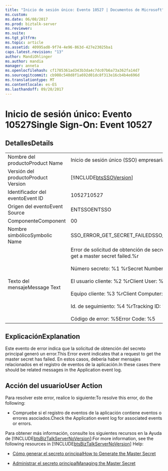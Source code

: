 ```yaml
---
title: "Inicio de sesión único: Evento 10527 | Documentos de Microsoft"
ms.custom: 
ms.date: 06/08/2017
ms.prod: biztalk-server
ms.reviewer: 
ms.suite: 
ms.tgt_pltfrm: 
ms.topic: article
ms.assetid: 40995ad8-9f74-4e96-863d-427e23025ba1
caps.latest.revision: "13"
author: MandiOhlinger
ms.author: mandia
manager: anneta
ms.openlocfilehash: cf1785361ad343b3da4c7dc07b6a73a362fa14d7
ms.sourcegitcommit: cb908c540d8f1a692d01dc8f313e16cb4b4e696d
ms.translationtype: MT
ms.contentlocale: es-ES
ms.lasthandoff: 09/20/2017
---
```

# <a name="single-sign-on-event-10527"></a><span data-ttu-id="196da-102">Inicio de sesión único: Evento 10527</span><span class="sxs-lookup"><span data-stu-id="196da-102">Single Sign-On: Event 10527</span></span>
## <a name="details"></a><span data-ttu-id="196da-103">Detalles</span><span class="sxs-lookup"><span data-stu-id="196da-103">Details</span></span>  
  
|||  
|-|-|  
|<span data-ttu-id="196da-104">Nombre del producto</span><span class="sxs-lookup"><span data-stu-id="196da-104">Product Name</span></span>|<span data-ttu-id="196da-105">Inicio de sesión único (SSO) empresarial</span><span class="sxs-lookup"><span data-stu-id="196da-105">Enterprise Single Sign-On</span></span>|  
|<span data-ttu-id="196da-106">Versión del producto</span><span class="sxs-lookup"><span data-stu-id="196da-106">Product Version</span></span>|[!INCLUDE[btsSSOVersion](../includes/btsssoversion-md.md)]|  
|<span data-ttu-id="196da-107">Identificador del evento</span><span class="sxs-lookup"><span data-stu-id="196da-107">Event ID</span></span>|<span data-ttu-id="196da-108">10527</span><span class="sxs-lookup"><span data-stu-id="196da-108">10527</span></span>|  
|<span data-ttu-id="196da-109">Origen del evento</span><span class="sxs-lookup"><span data-stu-id="196da-109">Event Source</span></span>|<span data-ttu-id="196da-110">ENTSSO</span><span class="sxs-lookup"><span data-stu-id="196da-110">ENTSSO</span></span>|  
|<span data-ttu-id="196da-111">Componente</span><span class="sxs-lookup"><span data-stu-id="196da-111">Component</span></span>|<span data-ttu-id="196da-112">0</span><span class="sxs-lookup"><span data-stu-id="196da-112">0</span></span>|  
|<span data-ttu-id="196da-113">Nombre simbólico</span><span class="sxs-lookup"><span data-stu-id="196da-113">Symbolic Name</span></span>|<span data-ttu-id="196da-114">SSO_ERROR_GET_SECRET_FAILED</span><span class="sxs-lookup"><span data-stu-id="196da-114">SSO_ERROR_GET_SECRET_FAILED</span></span>|  
|<span data-ttu-id="196da-115">Texto del mensaje</span><span class="sxs-lookup"><span data-stu-id="196da-115">Message Text</span></span>|<span data-ttu-id="196da-116">Error de solicitud de obtención de secreto principal.%r</span><span class="sxs-lookup"><span data-stu-id="196da-116">A request to get a master secret failed.%r</span></span><br /><br /> <span data-ttu-id="196da-117">Número secreto: %1 %r</span><span class="sxs-lookup"><span data-stu-id="196da-117">Secret Number: %1%r</span></span><br /><br /> <span data-ttu-id="196da-118">El usuario cliente: %2 %r</span><span class="sxs-lookup"><span data-stu-id="196da-118">Client User: %2%r</span></span><br /><br /> <span data-ttu-id="196da-119">Equipo cliente: %3 %r</span><span class="sxs-lookup"><span data-stu-id="196da-119">Client Computer: %3%r</span></span><br /><br /> <span data-ttu-id="196da-120">Id. de seguimiento: %4 %r</span><span class="sxs-lookup"><span data-stu-id="196da-120">Tracking ID: %4%r</span></span><br /><br /> <span data-ttu-id="196da-121">Código de error: %5</span><span class="sxs-lookup"><span data-stu-id="196da-121">Error Code: %5</span></span>|  
  
## <a name="explanation"></a><span data-ttu-id="196da-122">Explicación</span><span class="sxs-lookup"><span data-stu-id="196da-122">Explanation</span></span>  
 <span data-ttu-id="196da-123">Este evento de error indica que la solicitud de obtención del secreto principal generó un error.</span><span class="sxs-lookup"><span data-stu-id="196da-123">This Error event indicates that a request to get the master secret has failed.</span></span> <span data-ttu-id="196da-124">En estos casos, debería haber mensajes relacionados en el registro de eventos de la aplicación.</span><span class="sxs-lookup"><span data-stu-id="196da-124">In these cases there should be related messages in the Application event log.</span></span>  
  
## <a name="user-action"></a><span data-ttu-id="196da-125">Acción del usuario</span><span class="sxs-lookup"><span data-stu-id="196da-125">User Action</span></span>  
 <span data-ttu-id="196da-126">Para resolver este error, realice lo siguiente:</span><span class="sxs-lookup"><span data-stu-id="196da-126">To resolve this error, do the following:</span></span>  
  
-   <span data-ttu-id="196da-127">Compruebe si el registro de eventos de la aplicación contiene eventos o errores asociados.</span><span class="sxs-lookup"><span data-stu-id="196da-127">Check the Application event log for associated events or errors.</span></span>  
  
 <span data-ttu-id="196da-128">Para obtener más información, consulte los siguientes recursos en la Ayuda de [!INCLUDE[btsBizTalkServerNoVersion](../includes/btsbiztalkservernoversion-md.md)]:</span><span class="sxs-lookup"><span data-stu-id="196da-128">For more information, see the following resources in [!INCLUDE[btsBizTalkServerNoVersion](../includes/btsbiztalkservernoversion-md.md)] Help:</span></span>  
  
-   [<span data-ttu-id="196da-129">Cómo generar el secreto principal</span><span class="sxs-lookup"><span data-stu-id="196da-129">How to Generate the Master Secret</span></span>](../core/how-to-generate-the-master-secret.md)  
  
-   [<span data-ttu-id="196da-130">Administrar el secreto principal</span><span class="sxs-lookup"><span data-stu-id="196da-130">Managing the Master Secret</span></span>](../core/managing-the-master-secret.md)